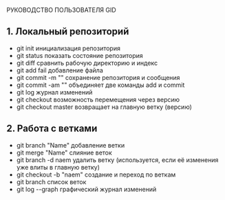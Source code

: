 РУКОВОДСТВО ПОЛЬЗОВАТЕЛЯ GID
## 1. Локальный репозиторий
* git init инициализация репозитория
* git status показать состояние репозитория
* git diff сравнить рабочую директорию и индекс
* git add fail добавление файла
* git commit -m "" сохранение репозитория и сообщения
* git commit -am "" объединяет две команды add и commit
* git log журнал изменений
* git checkout возможность перемещения через версию
* git checkout master возвращает на главную ветку (версию)
## 2. Работа с ветками
* git branch "Name" добавление ветки
* git merge "Name" слияние веток
* git branch -d naem удалить ветку (используется, если её изменения уже влиты
 в главную ветку)
* git checkout -b "naem" создание и переход по веткам
* git branch список веток
* git log --graph графический журнал изменений
